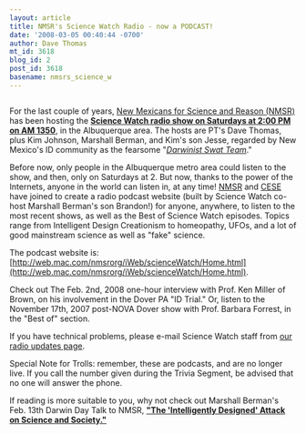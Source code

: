 ```yaml
---
layout: article
title: NMSR's Science Watch Radio - now a PODCAST!
date: '2008-03-05 00:40:44 -0700'
author: Dave Thomas
mt_id: 3618
blog_id: 2
post_id: 3618
basename: nmsrs_science_w
---
```

[<img src="http://www.nmsr.org/sciwatchs.jpg" alt="" />](http://web.mac.com/nmsrorg/iWeb/scienceWatch/Home.html)

For the last couple of years, [New Mexicans for Science and Reason (NMSR)](http://www.nmsr.org) has been hosting the [**Science Watch radio show on Saturdays at 2:00 PM on AM 1350**](http://www.nmsr.org/goradio.htm), in the Albuquerque area. The hosts are PT's Dave Thomas, plus Kim Johnson, Marshall Berman, and Kim's son Jesse, regarded by New Mexico's ID community as the fearsome "_[Darwinist Swat Team](http://pandasthumb.org/archives/2007/12/game-over-in-ri.html)_."

Before now, only people in the Albuquerque metro area could listen to the show, and then, only on Saturdays at 2.  But now, thanks to the power of the Internets, anyone in the world can listen in, at any time!  [NMSR](http://www.nmsr.org) and [CESE](http://www.cesame-nm.org/) have joined to create a radio podcast website (built by Science Watch co-host Marshall Berman's son Brandon!) for anyone, anywhere, to listen to the most recent shows, as well as the Best of Science Watch episodes. Topics range from Intelligent Design Creationism to homeopathy, UFOs, and a lot of good mainstream science as well as "fake" science.

The podcast website is: [http://web.mac.com/nmsrorg/iWeb/scienceWatch/Home.html](http://web.mac.com/nmsrorg/iWeb/scienceWatch/Home.html).

Check out The Feb. 2nd, 2008 one-hour interview  with Prof. Ken Miller of Brown, on his involvement in the Dover PA "ID Trial."  Or, listen to the November 17th, 2007 post-NOVA Dover show with Prof. Barbara Forrest, in the "Best of" section.

If you have technical problems, please e-mail Science Watch staff from [our radio updates page](http://www.nmsr.org/goradio.htm). 

Special Note for Trolls: remember, these are podcasts, and are no longer live.   If you call the number given during the Trivia Segment, be advised that no one will answer the phone.

If reading is more suitable to you, why not check out Marshall Berman's Feb. 13th Darwin Day Talk to NMSR, [**"The 'Intelligently Designed' Attack on Science and Society."**](http://www.nmsr.org/mberman.pdf)
